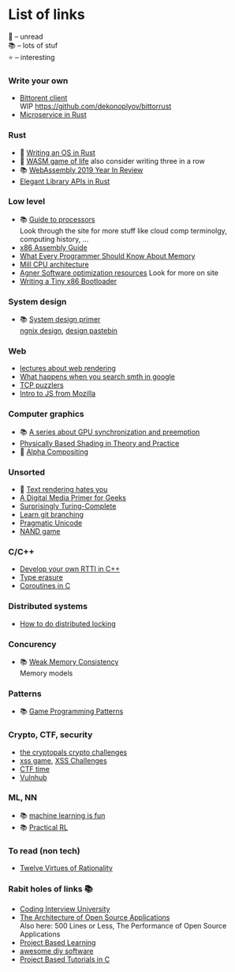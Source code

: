 # List of links
:see_no_evil: – unread  
:books: – lots of stuf  
:star: – interesting  

### Write your own
- [Bittorent client](https://markuseliasson.se/article/bittorrent-in-python/)  
  WIP https://github.com/dekonoplyov/bittorrust
- [Microservice in Rust](http://www.goldsborough.me/rust/web/tutorial/2018/01/20/17-01-11-writing_a_microservice_in_rust/)

### Rust
- :see_no_evil: [Writing an OS in Rust](https://os.phil-opp.com/)
- :see_no_evil: [WASM game of life](https://rustwasm.github.io/docs/book/game-of-life/implementing.html)
  also consider writing three in a row
- :books: [WebAssembly 2019 Year In Review](https://blog.scottlogic.com/2019/12/24/webassembly-2019.html)
- [Elegant Library APIs in Rust](https://deterministic.space/elegant-apis-in-rust.html)

### Low level
- :books: [Guide to processors](http://www.lighterra.com/papers/modernmicroprocessors/)  
  Look through the site for more stuff like cloud comp terminolgy, computing history, ...
- [x86 Assembly Guide](http://www.cs.virginia.edu/~evans/cs216/guides/x86.html)
- [What Every Programmer Should Know About Memory](http://people.redhat.com/drepper/cpumemory.pdf)
- [Mill CPU architecture](https://millcomputing.com/docs/)
- [Agner Software optimization resources](https://www.agner.org/optimize/)
  Look for more on site
- [Writing a Tiny x86 Bootloader](http://joebergeron.io/posts/post_two.html)

### System design
- :books: [System design primer](https://github.com/donnemartin/system-design-primer)  
  [ngnix design](https://www.nginx.com/blog/inside-nginx-how-we-designed-for-performance-scale/), 
  [design pastebin](https://github.com/donnemartin/system-design-primer/blob/master/solutions/system_design/pastebin/README.md)

### Web
- [lectures about web rendering](https://vk.com/wall-84793390_8659)
- [What happens when you search smth in google](https://github.com/alex/what-happens-when)
- [TCP puzzlers](https://www.joyent.com/blog/tcp-puzzlers)
- [Intro to JS from Mozilla](https://developer.mozilla.org/en-US/docs/Web/JavaScript/A_re-introduction_to_JavaScript)


### Computer graphics
- :books: [A series about GPU synchronization and preemption](https://therealmjp.github.io/posts/breaking-down-barriers-part-1-whats-a-barrier/)
- [Physically Based Shading in Theory and Practice](https://blog.selfshadow.com/publications/s2013-shading-course/#course_content)
- :see_no_evil: [Alpha Compositing](https://ciechanow.ski/alpha-compositing/)

### Unsorted
- :see_no_evil: [Text rendering hates you](https://gankra.github.io/blah/text-hates-you/)
- [A Digital Media Primer for Geeks](https://www.xiph.org/video/vid1.shtml)
- [Surprisingly Turing-Complete](https://www.gwern.net/Turing-complete)
- [Learn git branching](https://learngitbranching.js.org)
- [Pragmatic Unicode](https://nedbatchelder.com/text/unipain.html)
- [NAND game](http://nandgame.com/)

### C/C++
- [Develop your own RTTI in C++](http://www.axelmenzel.de/articles/rtti)
- [Type erasure](https://akrzemi1.wordpress.com/2013/11/18/type-erasure-part-i/)
- [Coroutines in C](https://www.chiark.greenend.org.uk/~sgtatham/coroutines.html)

### Distributed systems
- [How to do distributed locking](http://martin.kleppmann.com/2016/02/08/how-to-do-distributed-locking.html)

### Concurency
- :books: [Weak Memory Consistency](https://people.mpi-sws.org/~viktor/wmc/)  
  Memory models

### Patterns
- :books: [Game Programming Patterns](http://gameprogrammingpatterns.com)

### Crypto, CTF, security
- [the cryptopals crypto challenges](https://cryptopals.com/)
- [xss game](https://xss-game.appspot.com/), [XSS Challenges](https://xss-quiz.int21h.jp)
- [CTF time](https://ctftime.org)
- [Vulnhub](https://www.vulnhub.com)

### ML, NN
- :books: [machine learning is fun](https://www.machinelearningisfun.com/)
- :books: [Practical RL](https://github.com/yandexdataschool/Practical_RL)

### To read (non tech)
- [Twelve Virtues of Rationality](http://yudkowsky.net/rational/virtues/)

### Rabit holes of links :books: 
- [Coding Interview University](https://github.com/jwasham/coding-interview-university)
- [The Architecture of Open Source Applications](http://aosabook.org/en/index.html)  
  Also here: 500 Lines or Less, The Performance of Open Source Applications
- [Project Based Learning](https://github.com/tuvtran/project-based-learning)
- [awesome diy software](https://github.com/cweagans/awesome-diy-software)
- [Project Based Tutorials in C](https://github.com/rby90/Project-Based-Tutorials-in-C)
